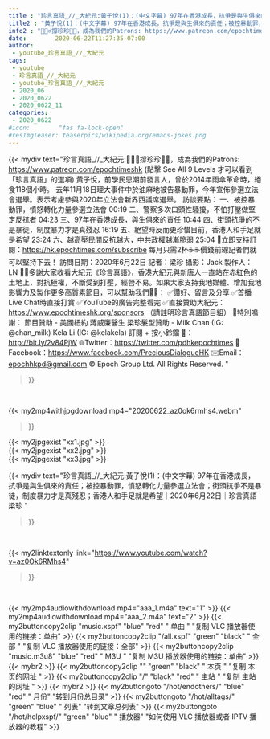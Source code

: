 ```yaml
---
title : "珍言真語_//_大紀元:黃子悅(1)：(中文字幕) 97年在香港成長，抗爭是與生俱來的責任；被控暴動罪，憤怒轉化力量參選立法會；街頭抗爭不是暴徒，制度暴力才是真殘忍；香港人和手足就是希望｜2020年6月22日｜珍言真語 梁珍 "
title2 : "黃子悅(1)：(中文字幕) 97年在香港成長，抗爭是與生俱來的責任；被控暴動罪，憤怒轉化力量參選立法會；街頭抗爭不是暴徒，制度暴力才是真殘忍；香港人和手足就是希望｜2020年6月22日｜珍言真語 梁珍 "
info2 : "🙋🏼‍♂️撐珍珍💪🏻，成為我們的Patrons: https://www.patreon.com/epochtimeshk  (點擊  See All 9 Levels  才可以看到「珍言真語」的選項)  黃子悅，前學民思潮前發言人，曾於2014年雨傘革命時，絕食118個小時。 去年11月18日理大事件中於油麻地被告暴動罪，今年宣佈參選立法會選舉。表示考慮參與2020年立法會新界西議席選舉。  訪談要點： 一、被控暴動罪，憤怒轉化力量參選立法會  00:19 二、警察多次口頭性騷擾，不怕打壓做堅定反抗者  04:23 三、97年在香港成長，與生俱來的責任  10:44 四、街頭抗爭的不是暴徒，制度暴力才是真殘忍   16:19 五、絕望時反而更珍惜目前，香港人和手足就是希望  23:24 六、越高壓民間反抗越大，中共政權越漸脆弱  25:04  💎立即支持訂閱：https://hk.epochtimes.com/subscribe 每月只需2杯☕☕價錢前線記者們就可以堅持下去！  訪問日期：2020年6月22日 記者：梁珍 攝影：Jack 製作人：LN  🙏🏻多謝大家收看大紀元《珍言真語》，香港大紀元與新唐人一直站在赤紅色的土地上，對抗極權，不斷受到打壓，經營不易。如果大家支持我地媒體、增加我地影響力及製作更多高質素節目，可以幫助我們💪🏻： ✅讚好、留言及分享 ✅首播Live Chat時直接打賞 ✅YouTube的廣告完整看完 ✅直接贊助大紀元：https://www.epochtimeshk.org/sponsors （請註明珍言真語節目組）  💐特別鳴謝： 節目贊助 - 美國紐約 蔣威廉醫生 梁珍髮型贊助 - Milk Chan (IG: @chan_milk)   Kela Li (IG: @kelakela)  訂閱 + 按小鈴鐺 🔔：http://bit.ly/2v84PjW 🌐Twitter：https://twitter.com/pdhkepochtimes 👥Facebook：https://www.facebook.com/PreciousDialogueHK ✉️Email：epochhkpd@gmail.com  © Epoch Group Ltd. All Rights Reserved. "
date:        2020-06-22T11:27:35-07:00
author:
 - youtube_珍言真語_//_大紀元
tags:
 - youtube
 - 珍言真語_//_大紀元
 - youtube_珍言真語_//_大紀元
 - 2020_06
 - 2020_0622
 - 2020_0622_11
categories:
 - 2020_0622
#icon:        "fas fa-lock-open"
#resImgTeaser: teaserpics/wikipedia.org/emacs-jokes.png
---
```


{{< mydiv text="珍言真語_//_大紀元:🙋🏼‍♂️撐珍珍💪🏻，成為我們的Patrons: https://www.patreon.com/epochtimeshk  (點擊  See All 9 Levels  才可以看到「珍言真語」的選項)  黃子悅，前學民思潮前發言人，曾於2014年雨傘革命時，絕食118個小時。 去年11月18日理大事件中於油麻地被告暴動罪，今年宣佈參選立法會選舉。表示考慮參與2020年立法會新界西議席選舉。  訪談要點： 一、被控暴動罪，憤怒轉化力量參選立法會  00:19 二、警察多次口頭性騷擾，不怕打壓做堅定反抗者  04:23 三、97年在香港成長，與生俱來的責任  10:44 四、街頭抗爭的不是暴徒，制度暴力才是真殘忍   16:19 五、絕望時反而更珍惜目前，香港人和手足就是希望  23:24 六、越高壓民間反抗越大，中共政權越漸脆弱  25:04  💎立即支持訂閱：https://hk.epochtimes.com/subscribe 每月只需2杯☕☕價錢前線記者們就可以堅持下去！  訪問日期：2020年6月22日 記者：梁珍 攝影：Jack 製作人：LN  🙏🏻多謝大家收看大紀元《珍言真語》，香港大紀元與新唐人一直站在赤紅色的土地上，對抗極權，不斷受到打壓，經營不易。如果大家支持我地媒體、增加我地影響力及製作更多高質素節目，可以幫助我們💪🏻： ✅讚好、留言及分享 ✅首播Live Chat時直接打賞 ✅YouTube的廣告完整看完 ✅直接贊助大紀元：https://www.epochtimeshk.org/sponsors （請註明珍言真語節目組）  💐特別鳴謝： 節目贊助 - 美國紐約 蔣威廉醫生 梁珍髮型贊助 - Milk Chan (IG: @chan_milk)   Kela Li (IG: @kelakela)  訂閱 + 按小鈴鐺 🔔：http://bit.ly/2v84PjW 🌐Twitter：https://twitter.com/pdhkepochtimes 👥Facebook：https://www.facebook.com/PreciousDialogueHK ✉️Email：epochhkpd@gmail.com  © Epoch Group Ltd. All Rights Reserved. "
>}}
<br>


{{< my2mp4withjpgdownload mp4="20200622_az0ok6rmhs4.webm"
>}}

{{< my2jpgexist "xx1.jpg" >}}<br>
{{< my2jpgexist "xx2.jpg" >}}<br>
{{< my2jpgexist "xx3.jpg" >}}<br>



{{< mydiv text="珍言真語_//_大紀元:黃子悅(1)：(中文字幕) 97年在香港成長，抗爭是與生俱來的責任；被控暴動罪，憤怒轉化力量參選立法會；街頭抗爭不是暴徒，制度暴力才是真殘忍；香港人和手足就是希望｜2020年6月22日｜珍言真語 梁珍 "
>}}
<br>

{{< my2linktextonly link="https://www.youtube.com/watch?v=az0Ok6RMhs4"
>}}


<br>

{{< my2mp4audiowithdownload mp4="aaa_1.m4a"    text="1" >}}
{{< my2mp4audiowithdownload mp4="aaa_2.m4a"    text="2" >}}
{{< my2buttoncopy2clip "music.xspf"        "blue"   "red"    " 单曲 "  "复制 VLC 播放器使用的链接：单曲" >}} {{< my2buttoncopy2clip "/all.xspf"         "green"  "black"  " 全部 "  "复制 VLC 播放器使用的链接：全部" >}} {{< my2buttoncopy2clip "music.m3u8"        "blue"   "red"    " M3U  "    "复制 M3U 播放器使用的链接：单曲" >}} {{< mybr2 >}} {{< my2buttoncopy2clip ""                  "green"  "black"  " 本页 "    "复制 本页的网址 " >}} {{< my2buttoncopy2clip "/"                 "black"  "red"    " 主站 "    "复制 主站的网址 " >}} {{< mybr2 >}} {{< my2buttongoto      "/hot/endothers/"   "blue"   "red"    " 月份"   "转到月份总目录" >}} {{< my2buttongoto      "/hot/alltags/"     "green"  "blue"   " 列表"   "转到文章总列表" >}} {{< my2buttongoto      "/hot/helpxspf/"    "green"  "blue"   " 播放器" "如何使用 VLC 播放器或者 IPTV 播放器的教程" >}} 
